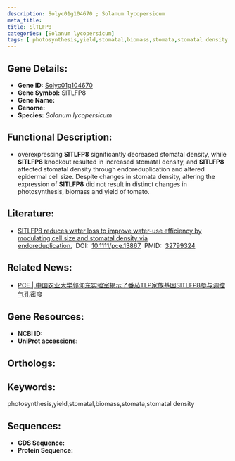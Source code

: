 ```yaml
---
description: Solyc01g104670 ; Solanum lycopersicum
meta_title:
title: SlTLFP8
categories: [Solanum lycopersicum]
tags: [ photosynthesis,yield,stomatal,biomass,stomata,stomatal density ]
---
```


## Gene Details:
- **Gene ID:**	[Solyc01g104670]()
- **Gene Symbol:** SlTLFP8
- **Gene Name:** 
- **Genome:** []()
- **Species:** *Solanum lycopersicum*

## Functional Description:
   - overexpressing **SlTLFP8** significantly decreased stomatal density, while **SlTLFP8** knockout resulted in increased stomatal density, and **SlTLFP8** affected stomatal density through endoreduplication and altered epidermal cell size. Despite changes in stomata density, altering the expression of **SlTLFP8** did not result in distinct changes in photosynthesis, biomass and yield of tomato.

## Literature:
   - [SlTLFP8 reduces water loss to improve water-use efficiency by modulating cell size and stomatal density via endoreduplication.]( https://onlinelibrary.wiley.com/doi/10.1111/pce.13867)&nbsp;&nbsp;DOI:&nbsp;&nbsp;[10.1111/pce.13867](https://onlinelibrary.wiley.com/doi/10.1111/pce.13867)&nbsp;&nbsp;PMID:&nbsp;&nbsp;[32799324](https://pubmed.ncbi.nlm.nih.gov/32799324/)

## Related News:
   - [PCE | 中国农业大学郭仰东实验室揭示了番茄TLP家族基因SlTLFP8参与调控气孔密度](https://mp.weixin.qq.com/s?__biz=Mzg3MDEwNDEyMg==&mid=2247494627&idx=3&sn=45a2dde19806c3cec4bc61068fed7ffd&chksm=ce9046b6f9e7cfa04424741a60ba525393ba3c8f97c5510e6f57439eedc117cf3d4631f2a364&scene=27#wechat_redirect)

## Gene Resources:
- **NCBI ID:** [](https://www.ncbi.nlm.nih.gov/gene/?term=)
- **UniProt accessions:** [](https://www.uniprot.org/uniprotkb//entry)

## Orthologs:

## Keywords:
photosynthesis,yield,stomatal,biomass,stomata,stomatal density

## Sequences:
- **CDS Sequence:**
- **Protein Sequence:**
